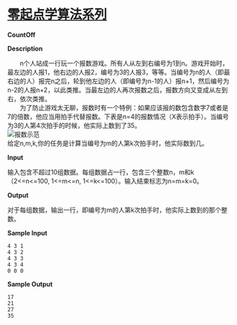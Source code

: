 # [零起点学算法系列](https://github.com/xlm7/ACM/tree/master/begin)

**CountOff**

**Description**

  　　n个人站成一行玩一个报数游戏。所有人从左到右编号为1到n。游戏开始时，最左边的人报1，他右边的人报2，编号为3的人报3，等等。当编号为n的人（即最右边的人）报完n之后，轮到他左边的人（即编号为n-1的人）报n+1，然后编号为n-2的人报n+2，以此类推。当最左边的人再次报数之后，报数方向又变成从左到右，依次类推。<br>
  　　为了防止游戏太无聊，报数时有一个特例：如果应该报的数包含数字7或者是7的倍数，他应当用拍手代替报数。下表是n=4的报数情况（X表示拍手）。当编号为3的人第4次拍手的时候，他实际上数到了35。<br>
![报数示范](http://i.imgur.com/fhE2aOW.png)
　　　<br>给定n,m,k,你的任务是计算当编号为m的人第k次拍手时，他实际数到几。

**Input**

输入包含不超过10组数据。每组数据占一行，包含三个整数n，m和k（2<=n<=100, 1<=m<=n, 1<=k<=100）。输入结束标志为n=m=k=0。

 **Output**

对于每组数据，输出一行，即编号为m的人第k次拍手时，他实际上数到的那个整数。 

**Sample Input** 
			
	4 3 1
	4 3 2
	4 3 3
    4 3 4
    0 0 0


**Sample Output**
		
	17
	21
    27
    35
												


